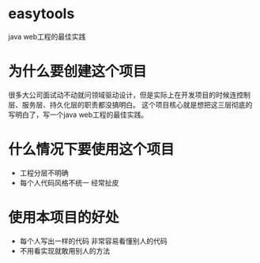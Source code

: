 # easytools

java web工程的最佳实践

# 为什么要创建这个项目

很多大公司面试动不动就问领域驱动设计，但是实际上在开发项目的时候连控制层、服务层、持久化层的职责都没搞明白。 这个项目核心就是想把这三层彻底的写明白了，写一个java web工程的最佳实践。

# 什么情况下要使用这个项目

* 工程分层不明确
* 每个人代码风格不统一 经常扯皮

# 使用本项目的好处

* 每个人写出一样的代码 非常容易看懂别人的代码
* 不用看实现就敢用别人的方法